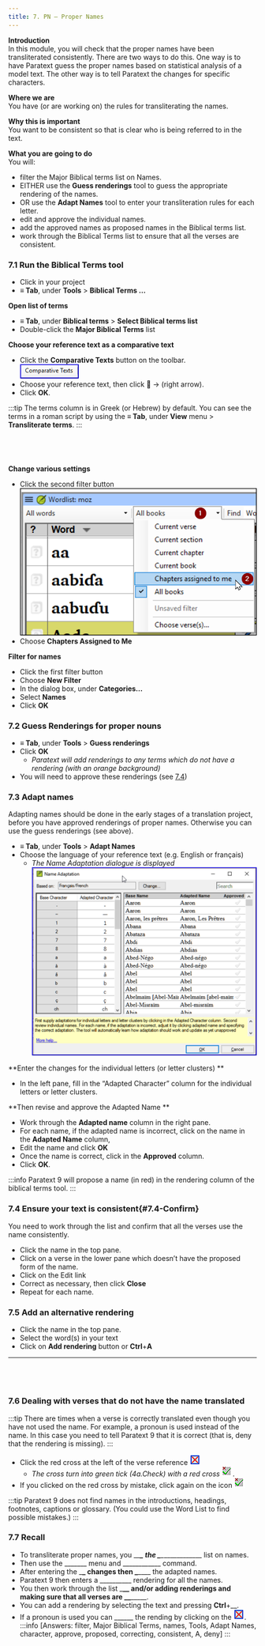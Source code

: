 ```yaml
---
title: 7. PN – Proper Names
---
```

**Introduction**  
In this module, you will check that the proper names have been transliterated consistently. There are two ways to do this. One way is to have Paratext guess the proper names based on statistical analysis of a model text. The other way is to tell Paratext the changes for specific characters.

**Where we are**  
You have (or are working on) the rules for transliterating the names.

**Why this is important**  
You want to be consistent so that is clear who is being referred to in the text.

**What you are going to do**  
You will:

-  filter the Major Biblical terms list on Names.
-  EITHER use the **Guess renderings** tool to guess the appropriate rendering of the names.
-  OR use the **Adapt Names** tool to enter your transliteration rules for each letter.
-  edit and approve the individual names.
-  add the approved names as proposed names in the Biblical terms list.
-  work through the Biblical Terms list to ensure that all the verses are consistent.

### 7.1 Run the Biblical Terms tool
-  Click in your project
-  **≡ Tab**, under **Tools** \> **Biblical Terms …**

**Open list of terms**
-  **≡ Tab**, under **Biblical terms** \> **Select Biblical terms list**
-  Double-click the **Major Biblical Terms** list

**Choose your reference text as a comparative text**
-  Click the **Comparative Texts** button on the toolbar.  
    ![](../media/a8aaefe50d587f11eecaed376d9ac678.png)
-  Choose your reference text, then click **** → (right arrow).
-  Click **OK**.

:::tip
The terms column is in Greek (or Hebrew) by default. You can see the terms in a roman script by using the **≡ Tab**, under **View** menu \> **Transliterate terms**.
:::

 
-----


**Change various settings**
-  Click the second filter button  
    ![](../media/acfeacca31ac78c92cba3987051ae756.png)
-  Choose **Chapters Assigned to Me**

**Filter for names**
-  Click the first filter button
-  Choose **New Filter** 
-  In the dialog box, under **Categories…**
-  Select **Names**
-  Click **OK**

### 7.2 Guess Renderings for proper nouns
-  **≡ Tab**, under **Tools** \> **Guess renderings**
-  Click **OK**  
    -  *Paratext will add renderings to any terms which do not have a rendering (with an orange background)*
-  You will need to approve these renderings (see [7.4](#7.4-Confirm))

### 7.3 Adapt names
Adapting names should be done in the early stages of a translation project, before you have approved renderings of proper names. Otherwise you can use the guess renderings (see above).

-  **≡ Tab**, under **Tools** \> **Adapt Names**
-  Choose the language of your reference text (e.g. English or français)  
    -  *The Name Adaptation dialogue is displayed*  
    ![](../media/f559dca6241f7ff8e50dcdda31fc57d3.png)

**Enter the changes for the individual letters (or letter clusters)  **
-  In the left pane, fill in the “Adapted Character” column for the individual letters or letter clusters.

**Then revise and approve the Adapted Name  **
-  Work through the **Adapted name** column in the right pane.
-  For each name, if the adapted name is incorrect, click on the name in the **Adapted Name** column,
-  Edit the name and click **OK**
-  Once the name is correct, click in the **Approved** column.
-  Click **OK**.

:::info
Paratext 9 will propose a name (in red) in the rendering column of the biblical terms tool.
:::

### 7.4 Ensure your text is consistent{#7.4-Confirm}
You need to work through the list and confirm that all the verses use the name consistently.

-  Click the name in the top pane.
-  Click on a verse in the lower pane which doesn’t have the proposed form of the name.
-  Click on the Edit link
-  Correct as necessary, then click **Close**
-  Repeat for each name.

### 7.5 Add an alternative rendering
-  Click the name in the top pane.
-  Select the word(s) in your text
-  Click on **Add rendering** button or **Ctrl**+**A**
 
-----

 
-----


### 7.6 Dealing with verses that do not have the name translated
:::tip
There are times when a verse is correctly translated even though you have not used the name. For example, a pronoun is used instead of the name. In this case you need to tell Paratext 9 that it is correct (that is, deny that the rendering is missing).
:::

-  Click the red cross at the left of the verse reference ![](../media/d2b0c7085089d46864b055b505a45c4c.png)
    -  *The cross turn into green tick (4a.Check) with a red cross* ![](../media/c0ca01f9c039fbd52e02913fb69657db.png).  
-  If you clicked on the red cross by mistake, click again on the icon ![](../media/c0ca01f9c039fbd52e02913fb69657db.png)

:::tip
Paratext 9 does not find names in the introductions, headings, footnotes, captions or glossary. (You could use the Word List to find possible mistakes.)
:::

### 7.7 Recall
-  To transliterate proper names, you \__\_**\_ the \_**\_____________\_ list on names.
-  Then use the \______\_ menu and \___________\_ command.
-  After entering the \_**\_ changes then \_**\___\_ the adapted names.
-  Paratext 9 then enters a \_________\_ rendering for all the names.
-  You then work through the list \_______\_**\_ and/or adding renderings and making sure that all verses are \_**\____________.
-  You can add a rendering by selecting the text and pressing **Ctrl**+__.
-  If a pronoun is used you can \_____\_ the rending by clicking on the ![](../media/d2b0c7085089d46864b055b505a45c4c.png).
:::info
[Answers: filter, Major Biblical Terms, names, Tools, Adapt Names, character, approve, proposed, correcting, consistent, A, deny]
:::